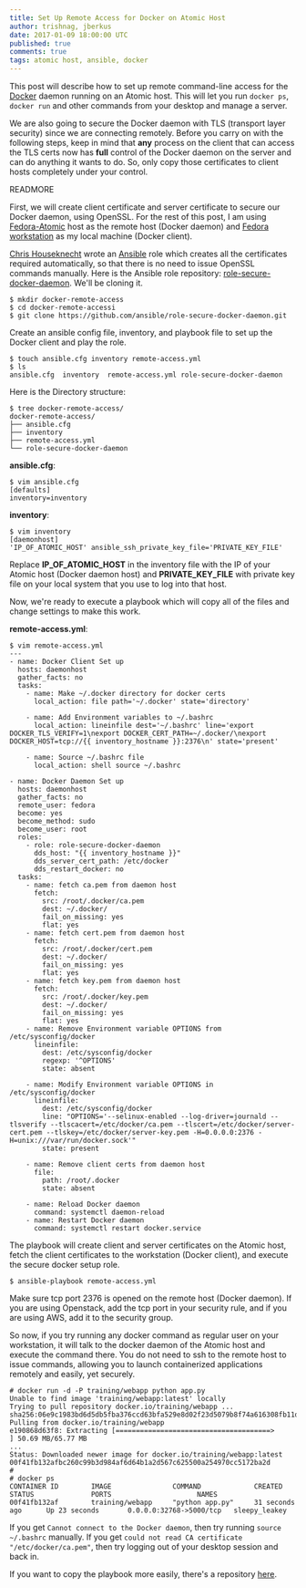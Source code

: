 ```yaml
---
title: Set Up Remote Access for Docker on Atomic Host
author: trishnag, jberkus
date: 2017-01-09 18:00:00 UTC
published: true
comments: true
tags: atomic host, ansible, docker
---
```



This post will describe how to set up remote command-line access for the [Docker](https://www.docker.com/) daemon running on an Atomic host. This will let you run `docker ps`, `docker run` and other commands from your desktop and manage a server.

We are also going to secure the Docker daemon with TLS (transport layer security) since we are connecting remotely. Before you carry on with the following steps, keep in mind that **any** process on the client that can access the TLS certs now has **full** control of the Docker daemon on the server and can do anything it wants to do. So, only copy those certificates to client hosts completely under your control.

READMORE

First, we will create client certificate and server certificate to secure our Docker daemon, using OpenSSL. For the rest of this post, I am using [Fedora-Atomic](https://getfedora.org/en/atomic/) host as the remote host (Docker daemon) and [Fedora workstation](https://getfedora.org/en/workstation/download/) as my local machine (Docker client).

[Chris Houseknecht](https://twitter.com/CHouseknecht) wrote an [Ansible](https://www.ansible.com/) role which creates all the certificates required automatically, so that there is no need to issue OpenSSL commands manually. Here is the Ansible role repository: [role-secure-docker-daemon](https://github.com/ansible/role-secure-docker-daemon). We'll be cloning it.

```
$ mkdir docker-remote-access
$ cd docker-remote-accessi
$ git clone https://github.com/ansible/role-secure-docker-daemon.git
```

Create an ansible config file, inventory, and playbook file to set up the Docker client and play the role.

```
$ touch ansible.cfg inventory remote-access.yml
$ ls
ansible.cfg  inventory  remote-access.yml role-secure-docker-daemon
```

Here is the Directory structure:

```
$ tree docker-remote-access/
docker-remote-access/
├── ansible.cfg
├── inventory
├── remote-access.yml
└── role-secure-docker-daemon
```

**ansible.cfg**:

```
$ vim ansible.cfg
[defaults]
inventory=inventory
```

**inventory**:

```
$ vim inventory
[daemonhost]
'IP_OF_ATOMIC_HOST' ansible_ssh_private_key_file='PRIVATE_KEY_FILE'
```

Replace **IP_OF_ATOMIC_HOST** in the inventory file with the IP of your Atomic host (Docker daemon host) and **PRIVATE_KEY_FILE** with private key file on your local system that you use to log into that host.

Now, we're ready to execute a playbook which will copy all of the files and change settings to make this work.

**remote-access.yml**:

```
$ vim remote-access.yml
---
- name: Docker Client Set up
  hosts: daemonhost
  gather_facts: no
  tasks:
    - name: Make ~/.docker directory for docker certs
      local_action: file path='~/.docker' state='directory'

    - name: Add Environment variables to ~/.bashrc
      local_action: lineinfile dest='~/.bashrc' line='export DOCKER_TLS_VERIFY=1\nexport DOCKER_CERT_PATH=~/.docker/\nexport DOCKER_HOST=tcp://{{ inventory_hostname }}:2376\n' state='present'

    - name: Source ~/.bashrc file
      local_action: shell source ~/.bashrc

- name: Docker Daemon Set up
  hosts: daemonhost
  gather_facts: no
  remote_user: fedora
  become: yes
  become_method: sudo
  become_user: root
  roles:
    - role: role-secure-docker-daemon
      dds_host: "{{ inventory_hostname }}"
      dds_server_cert_path: /etc/docker
      dds_restart_docker: no
  tasks:
    - name: fetch ca.pem from daemon host
      fetch:
        src: /root/.docker/ca.pem
        dest: ~/.docker/
        fail_on_missing: yes
        flat: yes
    - name: fetch cert.pem from daemon host
      fetch:
        src: /root/.docker/cert.pem
        dest: ~/.docker/
        fail_on_missing: yes
        flat: yes
    - name: fetch key.pem from daemon host
      fetch:
        src: /root/.docker/key.pem
        dest: ~/.docker/
        fail_on_missing: yes
        flat: yes
    - name: Remove Environment variable OPTIONS from /etc/sysconfig/docker
      lineinfile:
        dest: /etc/sysconfig/docker
        regexp: '^OPTIONS'
        state: absent

    - name: Modify Environment variable OPTIONS in /etc/sysconfig/docker
      lineinfile:
        dest: /etc/sysconfig/docker
        line: "OPTIONS='--selinux-enabled --log-driver=journald --tlsverify --tlscacert=/etc/docker/ca.pem --tlscert=/etc/docker/server-cert.pem --tlskey=/etc/docker/server-key.pem -H=0.0.0.0:2376 -H=unix:///var/run/docker.sock'"
        state: present

    - name: Remove client certs from daemon host
      file:
        path: /root/.docker
        state: absent

    - name: Reload Docker daemon
      command: systemctl daemon-reload
    - name: Restart Docker daemon
      command: systemctl restart docker.service
```

The playbook will create client and server certificates on the Atomic host, fetch the client certificates to the workstation (Docker client), and execute the secure docker setup role.

```
$ ansible-playbook remote-access.yml
```

Make sure tcp port 2376 is opened on the remote host (Docker daemon). If you are using Openstack, add the tcp port in your security rule, and if you are using AWS, add it to the security group.

So now, if you try running any docker command as regular user on your workstation, it will talk to the docker daemon of the Atomic host and execute the command there. You do not need to ssh to the remote host to issue commands, allowing you to launch containerized applications remotely and easily, yet securely.

```
# docker run -d -P training/webapp python app.py
Unable to find image 'training/webapp:latest' locally
Trying to pull repository docker.io/training/webapp ...
sha256:06e9c1983bd6d5db5fba376ccd63bfa529e8d02f23d5079b8f74a616308fb11d: Pulling from docker.io/training/webapp
e190868d63f8: Extracting [======================================>            ] 50.69 MB/65.77 MB
...
Status: Downloaded newer image for docker.io/training/webapp:latest
00f41fb132afbc260c99b3d984af6d64b1a2d567c625500a254970cc5172ba2d
#
# docker ps
CONTAINER ID        IMAGE               COMMAND             CREATED             STATUS              PORTS                     NAMES
00f41fb132af        training/webapp     "python app.py"     31 seconds ago      Up 23 seconds       0.0.0.0:32768->5000/tcp   sleepy_leakey
```

If you get `Cannot connect to the Docker daemon`, then try running `source ~/.bashrc` manually.  If you get `could not read CA certificate "/etc/docker/ca.pem"`, then try logging out of your desktop session and back in.

If you want to copy the playbook more easily, there's a repository [here](https://github.com/trishnaguha/fedora-cloud-ansible/tree/master/docker-remote-access).
